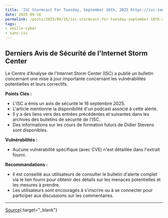 ```yaml
---
title: 'ISC Stormcast For Tuesday, September 16th, 2025 https://isc.sans.edu/podcastdetail/9614, (Tue, Sep 16th)'
date: 2025-09-16
permalink: /posts/2025/09/16/isc-stormcast-for-tuesday-september-16th-2025-httpsiscsansedupodcastdetail9614-tue-sep-16th/
tags:
- veille-cyber
- sans-isc
---
```

## Derniers Avis de Sécurité de l'Internet Storm Center

Le Centre d'Analyse de l'Internet Storm Center (ISC) a publié un bulletin concernant une mise à jour importante concernant les vulnérabilités potentielles et leurs correctifs.

**Points Clés :**

*   L'ISC a émis un avis de sécurité le 16 septembre 2025.
*   L'article mentionne la disponibilité d'un podcast associé à cette alerte.
*   Il y a des liens vers des entrées précédentes et suivantes dans les archives des bulletins de sécurité de l'ISC.
*   Des informations sur les cours de formation futurs de Didier Stevens sont disponibles.

**Vulnérabilités :**

*   Aucune vulnérabilité spécifique (avec CVE) n'est détaillée dans l'extrait fourni.

**Recommandations :**

*   Il est conseillé aux utilisateurs de consulter le bulletin d'alerte complet via le lien fourni pour obtenir des détails sur les menaces potentielles et les mesures à prendre.
*   Les utilisateurs sont encouragés à s'inscrire ou à se connecter pour participer aux discussions sur les commentaires.

---
[Source](https://isc.sans.edu/diary/rss/32288){:target="_blank"}
